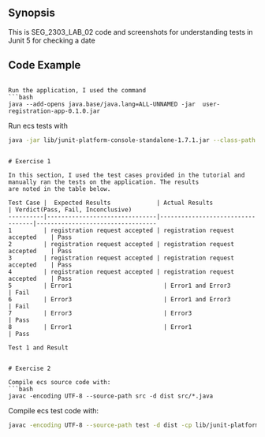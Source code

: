 ## Synopsis

This is SEG_2303_LAB_02 code and screenshots for understanding tests in Junit 5 for checking a date

## Code Example


``` 

Run the application, I used the command
```bash
java --add-opens java.base/java.lang=ALL-UNNAMED -jar  user-registration-app-0.1.0.jar
```
Run ecs tests with
```bash
java -jar lib/junit-platform-console-standalone-1.7.1.jar --class-path dist --scan-class-path
```


```

# Exercise 1

In this section, I used the test cases provided in the tutorial and manually ran the tests on the application. The results
are noted in the table below.

Test Case |  Expected Results             | Actual Results                   | Verdict(Pass, Fail, Inconclusive)
----------|-------------------------------|----------------------------------|----------------------------------
1         | registration request accepted | registration request accepted    | Pass
2         | registration request accepted | registration request accepted    | Pass
3         | registration request accepted | registration request accepted    | Pass
4         | registration request accepted | registration request accepted    | Pass
5         | Error1                          | Error1 and Error3                    | Fail
6         | Error3                          | Error1 and Error3                    | Fail
7         | Error3                          | Error3                             | Pass
8         | Error1                          | Error1                             | Pass

Test 1 and Result


# Exercise 2

Compile ecs source code with:
```bash
javac -encoding UTF-8 --source-path src -d dist src/*.java
```
Compile ecs test code with:
```bash
javac -encoding UTF-8 --source-path test -d dist -cp lib/junit-platform-console-standalone-1.7.1.jar test/*.java src/*.java